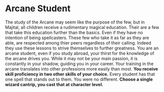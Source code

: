 Arcane Student
==============

The study of the Arcane may seem like the purpose of the few, but in Majital, all children receive a rudimentary magical education. Their are a few that take this education further than the basics. Even if they have no intention of being spellcasters. These few who take it as far as they are able, are respected among thier peers regardless of their calling. Indeed they use these lessons to strive themselves to further greatness.  You are an arcane student, even if you study abroad, your thirst for the knowledge of the arcane drives you. While it may not be your main passion, it is constantly in your shadow, guiding you in your career.  Your training in the arcane translates into other professions more easily than most. **You receive skill proficiency in two other skills of your choice.**  Every student has that one spell that stands out to them. You were no different. **Choose a single wizard cantrip, you cast that at character level.**
